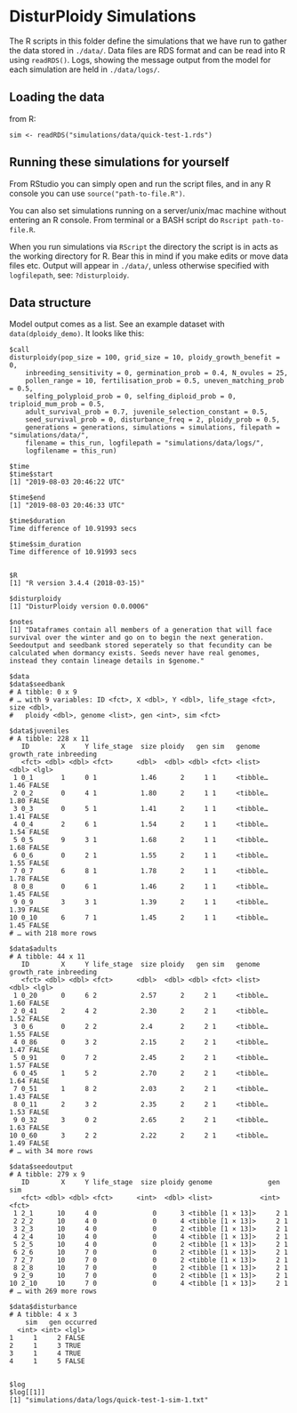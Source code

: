 # DisturPloidy Simulations

The R scripts in this folder define the simulations that we have run to gather the data stored in `./data/`. Data files are RDS format and can be read into R using `readRDS()`. Logs, showing the message output from the model for each simulation are held in `./data/logs/`.

## Loading the data

from R:

```
sim <- readRDS("simulations/data/quick-test-1.rds")
```

## Running these simulations for yourself

From RStudio you can simply open and run the script files, and in any R console you can use `source("path-to-file.R")`.

You can also set simulations running on a server/unix/mac machine without entering an R console. From terminal or a BASH script do `Rscript path-to-file.R`.

When you run simulations via `RScript` the directory the script is in acts as the working directory for R. Bear this in mind if you make edits or move data files etc. Output will appear in `./data/`, unless otherwise specified with `logfilepath`, see: `?disturploidy`.

## Data structure

Model output comes as a list. See an example dataset with `data(dploidy_demo)`. It looks like this:

```
$call
disturploidy(pop_size = 100, grid_size = 10, ploidy_growth_benefit = 0, 
    inbreeding_sensitivity = 0, germination_prob = 0.4, N_ovules = 25, 
    pollen_range = 10, fertilisation_prob = 0.5, uneven_matching_prob = 0.5, 
    selfing_polyploid_prob = 0, selfing_diploid_prob = 0, triploid_mum_prob = 0.5, 
    adult_survival_prob = 0.7, juvenile_selection_constant = 0.5, 
    seed_survival_prob = 0, disturbance_freq = 2, ploidy_prob = 0.5, 
    generations = generations, simulations = simulations, filepath = "simulations/data/", 
    filename = this_run, logfilepath = "simulations/data/logs/", 
    logfilename = this_run)

$time
$time$start
[1] "2019-08-03 20:46:22 UTC"

$time$end
[1] "2019-08-03 20:46:33 UTC"

$time$duration
Time difference of 10.91993 secs

$time$sim_duration
Time difference of 10.91993 secs


$R
[1] "R version 3.4.4 (2018-03-15)"

$disturploidy
[1] "DisturPloidy version 0.0.0006"

$notes
[1] "Dataframes contain all members of a generation that will face survival over the winter and go on to begin the next generation. Seedoutput and seedbank stored seperately so that fecundity can be calculated when dormancy exists. Seeds never have real genomes, instead they contain lineage details in $genome."

$data
$data$seedbank
# A tibble: 0 x 9
# … with 9 variables: ID <fct>, X <dbl>, Y <dbl>, life_stage <fct>, size <dbl>,
#   ploidy <dbl>, genome <list>, gen <int>, sim <fct>

$data$juveniles
# A tibble: 228 x 11
   ID        X     Y life_stage  size ploidy   gen sim   genome   growth_rate inbreeding
   <fct> <dbl> <dbl> <fct>      <dbl>  <dbl> <dbl> <fct> <list>         <dbl> <lgl>     
 1 0_1       1     0 1           1.46      2     1 1     <tibble…        1.46 FALSE     
 2 0_2       0     4 1           1.80      2     1 1     <tibble…        1.80 FALSE     
 3 0_3       0     5 1           1.41      2     1 1     <tibble…        1.41 FALSE     
 4 0_4       2     6 1           1.54      2     1 1     <tibble…        1.54 FALSE     
 5 0_5       9     3 1           1.68      2     1 1     <tibble…        1.68 FALSE     
 6 0_6       0     2 1           1.55      2     1 1     <tibble…        1.55 FALSE     
 7 0_7       6     8 1           1.78      2     1 1     <tibble…        1.78 FALSE     
 8 0_8       0     6 1           1.46      2     1 1     <tibble…        1.45 FALSE     
 9 0_9       3     3 1           1.39      2     1 1     <tibble…        1.39 FALSE     
10 0_10      6     7 1           1.45      2     1 1     <tibble…        1.45 FALSE     
# … with 218 more rows

$data$adults
# A tibble: 44 x 11
   ID        X     Y life_stage  size ploidy   gen sim   genome   growth_rate inbreeding
   <fct> <dbl> <dbl> <fct>      <dbl>  <dbl> <dbl> <fct> <list>         <dbl> <lgl>     
 1 0_20      0     6 2           2.57      2     2 1     <tibble…        1.60 FALSE     
 2 0_41      2     4 2           2.30      2     2 1     <tibble…        1.52 FALSE     
 3 0_6       0     2 2           2.4       2     2 1     <tibble…        1.55 FALSE     
 4 0_86      0     3 2           2.15      2     2 1     <tibble…        1.47 FALSE     
 5 0_91      0     7 2           2.45      2     2 1     <tibble…        1.57 FALSE     
 6 0_45      1     5 2           2.70      2     2 1     <tibble…        1.64 FALSE     
 7 0_51      1     8 2           2.03      2     2 1     <tibble…        1.43 FALSE     
 8 0_11      2     3 2           2.35      2     2 1     <tibble…        1.53 FALSE     
 9 0_32      3     0 2           2.65      2     2 1     <tibble…        1.63 FALSE     
10 0_60      3     2 2           2.22      2     2 1     <tibble…        1.49 FALSE     
# … with 34 more rows

$data$seedoutput
# A tibble: 279 x 9
   ID        X     Y life_stage  size ploidy genome              gen sim  
   <fct> <dbl> <dbl> <fct>      <int>  <dbl> <list>            <int> <fct>
 1 2_1      10     4 0              0      3 <tibble [1 × 13]>     2 1    
 2 2_2      10     4 0              0      4 <tibble [1 × 13]>     2 1    
 3 2_3      10     4 0              0      2 <tibble [1 × 13]>     2 1    
 4 2_4      10     4 0              0      4 <tibble [1 × 13]>     2 1    
 5 2_5      10     4 0              0      2 <tibble [1 × 13]>     2 1    
 6 2_6      10     7 0              0      2 <tibble [1 × 13]>     2 1    
 7 2_7      10     7 0              0      2 <tibble [1 × 13]>     2 1    
 8 2_8      10     7 0              0      2 <tibble [1 × 13]>     2 1    
 9 2_9      10     7 0              0      2 <tibble [1 × 13]>     2 1    
10 2_10     10     7 0              0      4 <tibble [1 × 13]>     2 1    
# … with 269 more rows

$data$disturbance
# A tibble: 4 x 3
    sim   gen occurred
  <int> <int> <lgl>   
1     1     2 FALSE   
2     1     3 TRUE    
3     1     4 TRUE    
4     1     5 FALSE   


$log
$log[[1]]
[1] "simulations/data/logs/quick-test-1-sim-1.txt"
```
